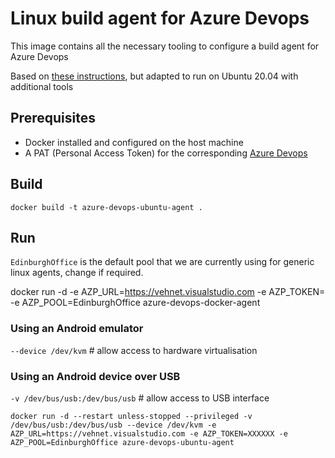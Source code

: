 # Linux build agent for Azure Devops

This image contains all the necessary tooling to configure a build agent for Azure Devops

Based on [these instructions](https://docs.microsoft.com/en-us/azure/devops/pipelines/agents/docker?view=azure-devops), but adapted to run on Ubuntu 20.04 with additional tools

## Prerequisites
- Docker installed and configured on the host machine
- A PAT (Personal Access Token) for the corresponding [Azure Devops](https://docs.microsoft.com/en-us/vsts/accounts/use-personal-access-tokens-to-authenticate)

## Build

```
docker build -t azure-devops-ubuntu-agent .

```
## Run

`EdinburghOffice` is the default pool that we are currently using for generic linux agents, change if required.

docker run -d -e AZP_URL=https://vehnet.visualstudio.com -e AZP_TOKEN=<PAT token> -e AZP_POOL=EdinburghOffice azure-devops-docker-agent

### Using an Android emulator
`--device /dev/kvm` # allow access to hardware virtualisation

### Using an Android device over USB
`-v /dev/bus/usb:/dev/bus/usb` # allow access to USB interface

```
docker run -d --restart unless-stopped --privileged -v /dev/bus/usb:/dev/bus/usb --device /dev/kvm -e AZP_URL=https://vehnet.visualstudio.com -e AZP_TOKEN=XXXXXX -e AZP_POOL=EdinburghOffice azure-devops-ubuntu-agent

```
